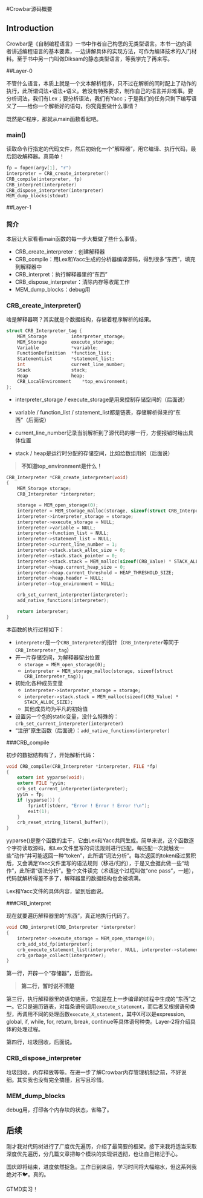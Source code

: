#Crowbar源码概要

## Introduction

Crowbar是《自制编程语言》一书中作者自己构思的无类型语言。本书一边向读者讲述编程语言的基本要素，一边讲解具体的实现方法，可作为编译技术的入门材料。至于书中另一门叫做Diksam的静态类型语言，等我学完了再来写。

##Layer-0

不管什么语言，本质上就是一个文本解析程序，只不过在解析的同时配上了动作的执行，此所谓词法+语法+语义。若没有特殊要求，制作自己的语言并非难事。要分析词法，我们有Lex；要分析语法，我们有Yacc；于是我们的任务只剩下编写语义了——给你一个解析好的语句，你究竟要做什么事情？

既然是C程序，那就从main函数看起吧。

### main()

读取命令行指定的代码文件，然后初始化一个“解释器”，用它编译、执行代码，最后回收解释器。真简单！

```c
fp = fopen(argv[1], "r")
interpreter = CRB_create_interpreter()
CRB_compile(interpreter, fp)
CRB_interpret(interpreter)
CRB_dispose_interpreter(interpreter)
MEM_dump_blocks(stdout)
```

##Layer-1

### 简介

本层让大家看看main函数的每一步大概做了些什么事情。

- CRB_create_interpreter：创建解释器
- CRB_compile：用Lex和Yacc生成的分析器编译源码，得到很多“东西”，填充到解释器中
- CRB_interpret：执行解释器里的“东西”
- CRB_dispose_interpreter：清除内存等收尾工作
- MEM_dump_blocks：debug用

### CRB_create_interpreter()

啥是解释器啊？其实就是个数据结构，存储着程序解析的结果。

```c
struct CRB_Interpreter_tag {
    MEM_Storage         interpreter_storage;
    MEM_Storage         execute_storage;
    Variable            *variable;
    FunctionDefinition  *function_list;
    StatementList       *statement_list;
    int                 current_line_number;
    Stack               stack;
    Heap                heap;
    CRB_LocalEnvironment    *top_environment;
};
```

- interpreter_storage / execute_storage是用来控制存储空间的（后面说）

- variable / function_list / statement_list都是链表，存储解析得来的“东西”（后面说）

- current_line_number记录当前解析到了源代码的哪一行，方便报错时给出具体位置

- stack / heap是运行时分配的存储空间，比如给数组用的（后面说）

> __不知道top_environment是什么！__

```c
CRB_Interpreter *CRB_create_interpreter(void)
{
    MEM_Storage storage;
    CRB_Interpreter *interpreter;

    storage = MEM_open_storage(0);
    interpreter = MEM_storage_malloc(storage, sizeof(struct CRB_Interpreter_tag));
    interpreter->interpreter_storage = storage;
    interpreter->execute_storage = NULL;
    interpreter->variable = NULL;
    interpreter->function_list = NULL;
    interpreter->statement_list = NULL;
    interpreter->current_line_number = 1;
    interpreter->stack.stack_alloc_size = 0;
    interpreter->stack.stack_pointer = 0;
    interpreter->stack.stack = MEM_malloc(sizeof(CRB_Value) * STACK_ALLOC_SIZE);
    interpreter->heap.current_heap_size = 0;
    interpreter->heap.current_threshold = HEAP_THRESHOLD_SIZE;
    interpreter->heap.header = NULL;
    interpreter->top_environment = NULL;

    crb_set_current_interpreter(interpreter);
    add_native_functions(interpreter);

    return interpreter;
}
```

本函数的执行过程如下：

  - `interpreter`是一个`CRB_Interpreter`的指针（`CRB_Interpreter`等同于`CRB_Interpreter_tag`）
  - 开一片存储空间，为解释器留出位置
      - `storage = MEM_open_storage(0);`
      - `interpreter = MEM_storage_malloc(storage, sizeof(struct CRB_Interpreter_tag));`
- 初始化各种成员变量
  - `interpreter->interpreter_storage = storage;`
  - `interpreter->stack.stack = MEM_malloc(sizeof(CRB_Value) * STACK_ALLOC_SIZE);`
  - 其他成员均为平凡的初始值
- 设置另一个包的static变量，没什么特殊的：`crb_set_current_interpreter(interpreter)`
- “注册”原生函数（后面说）：`add_native_functions(interpreter)`

###CRB_compile

初步的数据结构有了，开始解析代码：

```c
void CRB_compile(CRB_Interpreter *interpreter, FILE *fp)
{
    extern int yyparse(void);
    extern FILE *yyin;
    crb_set_current_interpreter(interpreter);
    yyin = fp;
    if (yyparse()) {
        fprintf(stderr, "Error ! Error ! Error !\n");
        exit(1);
    }
    crb_reset_string_literal_buffer();
}
```

yyparse()是整个函数的主干，它由Lex和Yacc共同生成。简单来说，这个函数逐个字符读取源码，和Lex文件里写的词法规则进行匹配，每匹配一次就触发一些“动作”并可能返回一种“token”，此所谓“词法分析”。每次返回的token经过累积后，又会满足Yacc文件里写的语法规则（移进/归约），于是又会据此做一些“动作”，此所谓“语法分析”。整个文件读完（术语这个过程叫做“one pass”，一趟），代码就解析得差不多了，解释器里的数据结构也会被填满。

Lex和Yacc文件的具体内容，留到后面说。

###CRB_interpret

现在就要遍历解释器里的“东西”，真正地执行代码了。

```c
void CRB_interpret(CRB_Interpreter *interpreter)
{
    interpreter->execute_storage = MEM_open_storage(0);
    crb_add_std_fp(interpreter);
    crb_execute_statement_list(interpreter, NULL, interpreter->statement_list);
    crb_garbage_collect(interpreter);
}
```
第一行，开辟一个“存储器”，后面说。

> __第二行，暂时说不清楚__

第三行，执行解释器里的语句链表，它就是在上一步编译的过程中生成的“东西”之一。它只是遍历链表，对每条语句调用`execute_statement`，而后者又根据语句类型，再调用不同的处理函数`execute_X_statement`，其中X可以是expression, global, if, while, for, return, break, continue等具体语句种类。Layer-2将介绍具体的处理过程。

第四行，垃圾回收，后面说。

### CRB_dispose_interpreter

垃圾回收，内存释放等等。在进一步了解Crowbar内存管理机制之前，不好说细。其实我也没有完全搞懂，且写且珍惜。

### MEM_dump_blocks

debug用，打印各个内存块的状态，省略了。

## 后续

刚才我对代码树进行了广度优先遍历，介绍了最简要的框架。接下来我将适当采取深度优先遍历，分几篇文章把每个模块的实现讲透彻，也让自己铭记于心。

国庆即将结束，进度依然捉急。工作日到来后，学习时间将大幅缩水，但这系列我绝对不🐦。真的。

GTMD实习！

<!--

## Layer-2

### 列表

- MEM_open_storage：生成一个存储器对象
- MEM_storage_malloc：分配内存
- MEM_dispose_storage：回收内存
- crb_set_current_interpreter：设置静态变量st_current_interpreter的值
- crb_reset_string_literal_buffer：清空st_string_literal_buffer
- crb_add_std_fp：设置全局变量`STDIN, STDOUT, STDERR`
- crb_execute_statement_list：执行解释器里的“东西”
- add_native_functions：注册内置函数
- release_global_strings：释放全局字符串
- yyparse：用Lex和Yacc生成的分析器编译源码，得到很多“东西”，填充到解释器中

###yyparse - Lex

- INITIAL
  - 保留字与保留符号：例如`function, if, true, =+-*/`，返回token
  - 标识符（identifier）：调用`crb_create_identifier`，返回token
  - int和double：调用`crb_alloc_expression`，返回token
  - 双引号：调用`crb_open_string_literal`，进入STRING_LITERAL_STATE状态
  - 换行符：调用`increment_line_number`
  - \#：进入COMMENT状态
  - 其他字符：报错
- COMMENT
  - 换行符：调用`increment_line_number`并进入INITIAL状态
- STRING_LITERAL_STATE
  - 双引号：调用`crb_alloc_expression`，`crb_close_string_literal`，进入INITIAL状态，返回token
  - 其他字符都会调用`crb_add_string_literal`，累积字符串的内容

### yyparse - Yacc

- 太麻烦了，主要在调用create.c里的函数，往解释器里填东西（怎么填进去的？？？没看到给解释器赋值的语句啊）

### crb_execute_statement_list

- 遍历参数提供的链表`StatementList*`，调用`execute_statement`
- 后者根据语句的类型，再调用不同的处理函数`execute_X_statement`，其中X可以是expression, global, if, while, for, return, break, continue，否则调用`DBG_panic`

## Layer-3

-->